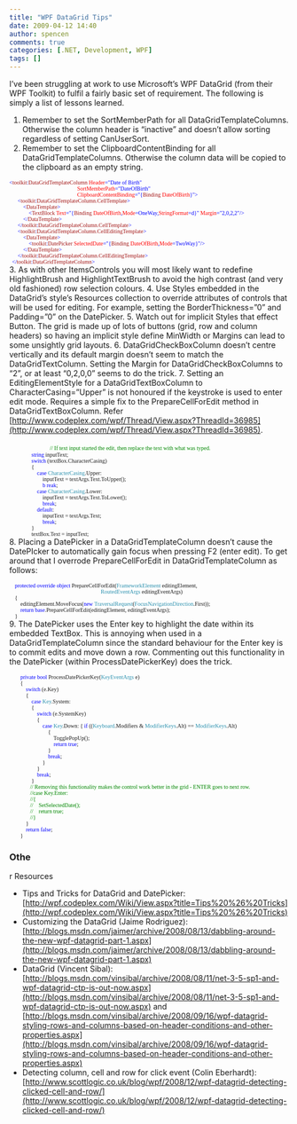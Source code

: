 ```yaml
---
title: "WPF DataGrid Tips"
date: 2009-04-12 14:40
author: spencen
comments: true
categories: [.NET, Development, WPF]
tags: []
---
```


I’ve been struggling at work to use Microsoft’s WPF DataGrid (from their WPF Toolkit) to fulfil a fairly basic set of requirement. The following is simply a list of lessons learned.
  

1.  Remember to set the SortMemberPath for all DataGridTemplateColumns. Otherwise the column header is “inactive” and doesn’t allow sorting regardless of setting CanUserSort. 
2.  Remember to set the ClipboardContentBinding for all DataGridTemplateColumns. Otherwise the column data will be copied to the clipboard as an empty string.        
        
<font size="1"><font face="Verdana"><span style="color: blue">&lt;</span><span style="color: #a31515">toolkit</span><span style="color: blue">:</span><span style="color: #a31515">DataGridTemplateColumn </span><span style="color: red">Header</span><span style="color: blue">=&quot;Date of Birth&quot;              
&#160;&#160;&#160;&#160;&#160;&#160;&#160;&#160;&#160;&#160;&#160;&#160;&#160;&#160;&#160;&#160;&#160;&#160;&#160;&#160;&#160;&#160;&#160;&#160;&#160;&#160;&#160;&#160;&#160;&#160;&#160;&#160;&#160;&#160;&#160;&#160;&#160;&#160;&#160;&#160;&#160;&#160;&#160;&#160;&#160;&#160;&#160;&#160; </span><span style="color: red">SortMemberPath</span><span style="color: blue">=&quot;DateOfBirth&quot;              
&#160;&#160;&#160;&#160;&#160;&#160;&#160;&#160;&#160;&#160;&#160;&#160;&#160;&#160;&#160;&#160;&#160;&#160;&#160;&#160;&#160;&#160;&#160;&#160;&#160;&#160;&#160;&#160;&#160;&#160;&#160;&#160;&#160;&#160;&#160;&#160;&#160;&#160;&#160;&#160;&#160;&#160;&#160;&#160;&#160;&#160;&#160;&#160; </span><span style="color: red">ClipboardContentBinding</span><span style="color: blue">=&quot;{</span><span style="color: #a31515">Binding </span><span style="color: red">DateOfBirth</span></font></font><font size="1"><font face="Verdana"><span style="color: blue">}&quot;&gt;             
&#160;&#160;&#160;&#160;&#160; &lt;</span><span style="color: #a31515">toolkit</span><span style="color: blue">:</span><span style="color: #a31515">DataGridTemplateColumn.CellTemplate</span></font></font><font size="1"><font face="Verdana"><span style="color: blue">&gt;             
&#160;&#160;&#160;&#160;&#160;&#160;&#160;&#160;&#160; &lt;</span><span style="color: #a31515">DataTemplate</span></font></font><font size="1"><font face="Verdana"><span style="color: blue">&gt;             
&#160;&#160;&#160;&#160;&#160;&#160;&#160;&#160;&#160;&#160;&#160;&#160;&#160; &lt;</span><span style="color: #a31515">TextBlock </span><span style="color: red">Text</span><span style="color: blue">=&quot;{</span><span style="color: #a31515">Binding </span><span style="color: red">DateOfBirth</span><span style="color: blue">,</span><span style="color: red">Mode</span><span style="color: blue">=OneWay,</span><span style="color: red">StringFormat</span><span style="color: blue">=d}&quot; </span><span style="color: red">Margin</span></font></font><font size="1"><font face="Verdana"><span style="color: blue">=&quot;2,0,2,2&quot;/&gt;             
&#160;&#160;&#160;&#160;&#160;&#160;&#160;&#160;&#160; &lt;/</span><span style="color: #a31515">DataTemplate</span></font></font><font size="1"><font face="Verdana"><span style="color: blue">&gt;&#160;&#160;&#160;&#160;&#160;&#160;&#160;&#160;&#160;&#160;&#160;&#160;&#160;&#160;&#160;&#160;&#160;&#160;&#160;&#160;   
&#160;&#160;&#160;&#160;&#160; &lt;/</span><span style="color: #a31515">toolkit</span><span style="color: blue">:</span><span style="color: #a31515">DataGridTemplateColumn.CellTemplate</span></font></font><font size="1"><font face="Verdana"><span style="color: blue">&gt;             
&#160;&#160;&#160;&#160;&#160; &lt;</span><span style="color: #a31515">toolkit</span><span style="color: blue">:</span><span style="color: #a31515">DataGridTemplateColumn.CellEditingTemplate</span></font></font><font size="1"><font face="Verdana"><span style="color: blue">&gt;             
&#160;&#160;&#160;&#160;&#160;&#160;&#160;&#160;&#160; &lt;</span><span style="color: #a31515">DataTemplate</span></font></font><font size="1"><font face="Verdana"><span style="color: blue">&gt;             
&#160;&#160;&#160;&#160;&#160;&#160;&#160;&#160;&#160;&#160;&#160;&#160;&#160; &lt;</span><span style="color: #a31515">toolkit</span><span style="color: blue">:</span><span style="color: #a31515">DatePicker </span><span style="color: red">SelectedDate</span><span style="color: blue">=&quot;{</span><span style="color: #a31515">Binding </span><span style="color: red">DateOfBirth</span><span style="color: blue">,</span><span style="color: red">Mode</span></font></font><font size="1"><font face="Verdana"><span style="color: blue">=TwoWay}&quot;/&gt;             
&#160;&#160;&#160;&#160;&#160;&#160;&#160;&#160;&#160; &lt;/</span><span style="color: #a31515">DataTemplate</span></font></font><font size="1"><font face="Verdana"><span style="color: blue">&gt;             
&#160;&#160;&#160;&#160;&#160; &lt;/</span><span style="color: #a31515">toolkit</span><span style="color: blue">:</span><span style="color: #a31515">DataGridTemplateColumn.CellEditingTemplate</span></font></font><font size="1"><font face="Verdana"><span style="color: blue">&gt;             
&#160; &lt;/</span><span style="color: #a31515">toolkit</span><span style="color: blue">:</span><span style="color: #a31515">DataGridTemplateColumn</span><span style="color: blue">&gt;             
</span></font></font>
3.  As with other ItemsControls you will most likely want to redefine HighlightBrush and HighlightTextBrush to avoid the high contrast (and very old fashioned) row selection colours. 
4.  Use Styles embedded in the DataGrid’s style’s Resources collection to override attributes of controls that will be used for editing. For example, setting the BorderThickness=”0” and Padding=”0” on the DatePicker. 
5.  Watch out for implicit Styles that effect Button. The grid is made up of lots of buttons (grid, row and column headers) so having an implicit style define MinWidth or Margins can lead to some unsightly grid layouts. 
6.  DataGridCheckBoxColumn doesn’t centre vertically and its default margin doesn’t seem to match the DataGridTextColumn. Setting the Margin for DataGridCheckBoxColumns to&#160; “2”, or at least “0,2,0,0” seems to do the trick.
7.  Setting an EditingElementStyle for a DataGridTextBoxColumn to CharacterCasing=”Upper” is not honoured if the keystroke is used to enter edit mode. Requires a simple fix to the PrepareCellForEdit method in DataGridTextBoxColumn. Refer [http://www.codeplex.com/wpf/Thread/View.aspx?ThreadId=36985](http://www.codeplex.com/wpf/Thread/View.aspx?ThreadId=36985).         
        
&#160;&#160;&#160;&#160;&#160;&#160;&#160;&#160;&#160;&#160;&#160;&#160;&#160;&#160;&#160; <font size="1" face="Verdana">&#160;&#160;&#160; </font><font size="1"><font face="Verdana"><span style="background: #f9fff9; color: green">// If text input started the edit, then replace the text with what was typed.              
</span>&#160;&#160;&#160;&#160;&#160;&#160;&#160;&#160;&#160;&#160;&#160;&#160;&#160;&#160;&#160; <span style="color: blue">string </span>inputText;             
&#160;&#160;&#160;&#160;&#160;&#160;&#160;&#160;&#160;&#160;&#160;&#160;&#160;&#160;&#160; <span style="color: blue">switch </span>(textBox.CharacterCasing)             
&#160;&#160;&#160;&#160;&#160;&#160;&#160;&#160;&#160;&#160;&#160;&#160;&#160;&#160;&#160; {             
&#160;&#160;&#160;&#160;&#160;&#160;&#160;&#160;&#160;&#160;&#160;&#160;&#160;&#160;&#160;&#160;&#160;&#160;&#160; <span style="color: blue">case </span><span style="color: #2b91af">CharacterCasing</span>.Upper:             
&#160;&#160;&#160;&#160;&#160;&#160;&#160;&#160;&#160;&#160;&#160;&#160;&#160;&#160;&#160;&#160;&#160;&#160;&#160;&#160;&#160;&#160;&#160; inputText = textArgs.Text.ToUpper();             
&#160;&#160;&#160;&#160;&#160;&#160;&#160;&#160;&#160;&#160;&#160;&#160;&#160;&#160;&#160;&#160;&#160;&#160;&#160;&#160;&#160;&#160;&#160; <span style="color: blue">b
reak</span>;             
&#160;&#160;&#160;&#160;&#160;&#160;&#160;&#160;&#160;&#160;&#160;&#160;&#160;&#160;&#160;&#160;&#160;&#160;&#160; <span style="color: blue">case </span><span style="color: #2b91af">CharacterCasing</span>.Lower:             
&#160;&#160;&#160;&#160;&#160;&#160;&#160;&#160;&#160;&#160;&#160;&#160;&#160;&#160;&#160;&#160;&#160;&#160;&#160;&#160;&#160;&#160;&#160; inputText = textArgs.Text.ToLower();             
&#160;&#160;&#160;&#160;&#160;&#160;&#160;&#160;&#160;&#160;&#160;&#160;&#160;&#160;&#160;&#160;&#160;&#160;&#160;&#160;&#160;&#160;&#160; <span style="color: blue">break</span>;             
&#160;&#160;&#160;&#160;&#160;&#160;&#160;&#160;&#160;&#160;&#160;&#160;&#160;&#160;&#160;&#160;&#160;&#160;&#160; <span style="color: blue">default</span>:             
&#160;&#160;&#160;&#160;&#160;&#160;&#160;&#160;&#160;&#160;&#160;&#160;&#160;&#160;&#160;&#160;&#160;&#160;&#160;&#160;&#160;&#160;&#160; inputText = textArgs.Text;             
&#160;&#160;&#160;&#160;&#160;&#160;&#160;&#160;&#160;&#160;&#160;&#160;&#160;&#160;&#160;&#160;&#160;&#160;&#160;&#160;&#160;&#160;&#160; <span style="color: blue">break</span>;             
&#160;&#160;&#160;&#160;&#160;&#160;&#160;&#160;&#160;&#160;&#160;&#160;&#160;&#160;&#160; }             
&#160;&#160;&#160;&#160;&#160;&#160;&#160;&#160;&#160;&#160;&#160;&#160;&#160;&#160;&#160; textBox.Text = inputText;             
</font></font>
8.  Placing a DatePicker in a DataGridTemplateColumn doesn’t cause the DatePIcker to automatically gain focus when pressing F2 (enter edit). To get around that I overrode PrepareCellForEdit in DataGridTemplateColumn as follows:        
        
<font size="1"><font face="Verdana"><span style="color: blue">&#160;&#160;&#160; protected override object </span>PrepareCellForEdit(<span style="color: #2b91af">FrameworkElement </span>editingElement,             
&#160;&#160;&#160;&#160;&#160;&#160;&#160;&#160;&#160;&#160;&#160;&#160;&#160;&#160;&#160;&#160;&#160;&#160;&#160;&#160;&#160;&#160;&#160;&#160;&#160;&#160;&#160;&#160;&#160;&#160;&#160;&#160;&#160;&#160;&#160;&#160;&#160;&#160;&#160;&#160;&#160;&#160;&#160;&#160;&#160;&#160;&#160;&#160;&#160;&#160;&#160;&#160;&#160;&#160;&#160;&#160;&#160;&#160;&#160;&#160;&#160;&#160;&#160;&#160;&#160; <span style="color: #2b91af">RoutedEventArgs </span>editingEventArgs)             
&#160;&#160;&#160; {             
&#160;&#160;&#160;&#160;&#160;&#160;&#160; editingElement.MoveFocus(<span style="color: blue">new </span><span style="color: #2b91af">TraversalRequest</span>(<span style="color: #2b91af">FocusNavigationDirection</span>.First));             
&#160;&#160;&#160;&#160;&#160;&#160;&#160; <span style="color: blue">return base</span>.PrepareCellForEdit(editingElement, editingEventArgs);             
&#160;&#160;&#160; }</font></font> <a href="http://11011.net/software/vspaste"></a>        
<a href="http://11011.net/software/vspaste"></a>
9.  The DatePicker uses the Enter key to highlight the date within its embedded TextBox. This is annoying when used in a DataGridTemplateColumn since the standard behaviour for the Enter key is to commit edits and move down a row. Commenting out this functionality in the DatePicker (within ProcessDatePickerKey) does the trick.&#160;   
        
<font size="1" face="Verdana">&#160;&#160;&#160;&#160;&#160;&#160;&#160; <span style="color: blue">private bool </span>ProcessDatePickerKey(<span style="color: #2b91af">KeyEventArgs </span>e)          
&#160;&#160;&#160;&#160;&#160;&#160;&#160; {          
&#160;&#160;&#160;&#160;&#160;&#160;&#160;&#160;&#160;&#160;&#160; <span style="color: blue">switch </span>(e.Key)          
&#160;&#160;&#160;&#160;&#160;&#160;&#160;&#160;&#160;&#160;&#160; {          
&#160;&#160;&#160;&#160;&#160;&#160;&#160;&#160;&#160;&#160;&#160;&#160;&#160;&#160;&#160; <span style="color: blue">case </span><span style="color: #2b91af">Key</span>.System:          
&#160;&#160;&#160;&#160;&#160;&#160;&#160;&#160;&#160;&#160;&#160;&#160;&#160;&#160;&#160; {          
&#160;&#160;&#160;&#160;&#160;&#160;&#160;&#160;&#160;&#160;&#160;&#160;&#160;&#160;&#160;&#160;&#160;&#160;&#160; <span style="color: blue">switch </span>(e.SystemKey)          
&#160;&#160;&#160;&#160;&#160;&#160;&#160;&#160;&#160;&#160;&#160;&#160;&#160;&#160;&#160;&#160;&#160;&#160;&#160; {          
&#160;&#160;&#160;&#160;&#160;&#160;&#160;&#160;&#160;&#160;&#160;&#160;&#160;&#160;&#160;&#160;&#160;&#160;&#160;&#160;&#160;&#160;&#160; <span style="color: blue">case </span><span style="color: #2b91af">Key</span>.Down: { <span style="color: blue">if </span>((<span style="color: #2b91af">Keyboard</span>.Modifiers &amp; <span style="color: #2b91af">ModifierKeys</span>.Alt) == <span style="color: #2b91af">ModifierKeys</span>.Alt)          
&#160;&#160;&#160;&#160;&#160;&#160;&#160;&#160;&#160;&#160;&#160;&#160;&#160;&#160;&#160;&#160;&#160;&#160;&#160;&#160;&#160;&#160;&#160;&#160;&#160;&#160;&#160; {          
&#160;&#160;&#160;&#160;&#160;&#160;&#160;&#160;&#160;&#160;&#160;&#160;&#160;&#160;&#160;&#160;&#160;&#160;&#160;&#160;&#160;&#160;&#160;&#160;&#160;&#160;&#160;&#160;&#160;&#160;&#160; TogglePopUp();          
&#160;&#160;&#160;&#160;&#160;&#160;&#160;&#160;&#160;&#160;&#160;&#160;&#160;&#160;&#160;&#160;&#160;&#160;&#160;&#160;&#160;&#160;&#160;&#160;&#160;&#160;&#160;&#160;&#160;&#160;&#160; <span style="color: blue">return true</span>;          
&#160;&#160;&#160;&#160;&#160;&#160;&#160;&#160;&#160;&#160;&#160;&#160;&#160;&#160;&#160;&#160;&#160;&#160;&#160;&#160;&#160;&#160;&#160;&#160;&#160;&#160;&#160; }          
&#160;&#160;&#160;&#160;&#160;&#160;&#160;&#160;&#160;&#160;&#160;&#160;&#160;&#160;&#160;&#160;&#160;&#160;&#160;&#160;&#160;&#160;&#160;&#160;&#160;&#160;&#160; <span style="color: blue">break</span>;          
&#160;&#160;&#160;&#160;&#160;&#160;&#160;&#160;&#160;&#160;&#160;&#160;&#160;&#160;&#160;&#160;&#160;&#160;&#160;&#160;&#160;&#160;&#160; }          
&#160;&#160;&#160;&#160;&#160;&#160;&#160;&#160;&#160;&#160;&#160;&#160;&#160;&#160;&#160;&#160;&#160;&#160;&#160; }          
&#160;&#160;&#160;&#160;&#160;&#160;&#160;&#160;&#160;&#160;&#160;&#160;&#160;&#160;&#160;&#160;&#160;&#160;&#160; <span style="color: blue">break</span>;          
&#160;&#160;&#160;&#160;&#160;&#160;&#160;&#160;&#160;&#160;&#160;&#160;&#160;&#160;&#160; }          
&#160;&#160;&#160;&#160;&#160;&#160;&#160;&#160;&#160;&#160;&#160;&#160;&#160;&#160; </font><font size="1"><font face="Verdana"><span style="background: #f9fff9; color: green">// Removing this functionality makes the control work better in the grid - ENTER goes to next row.             
</span>&#160;&#160;&#160;&#160;&#160;&#160;&#160;&#160;&#160;&#160;&#160;&#160;&#160;&#160; </font></font><font size="1"><font face="Verdana"><span style="background: #f9fff9; color: green">//case Key.Enter:             
</span>&#160;&#160;&#160;&#160;&#160;&#160;&#160;&#160;&#160;&#160;&#160;&#160;&#160;&#160; </font></font><font size="1"><font face="Verdana"><span style="background: #f9fff9; color: green">//{             
</span>&#160;&#160;&#160;&#160;&#160;&#160;&#160;&#160;&#160;&#160;&#160;&#160;&#160;&#160; </font></font><font size="1"><font face="Verdana"><span style="background: #f9fff9; color: green">//&#160;&#160;&#160; SetSelectedDate();             
</span>&#160;&#160;&#160;&#160;&#160;&#160;&#160;&#160;&#160;&#160;&#160;&#160;&#160;&#160; </font></font><font size="1"><font face="Verdana"><span style="background: #f9fff9; color: green">//&#160;&#160;&#160; return true;             
</span>&#160;&#160;&#160;&#160;&#160;&#160;&#160;&#160;&#160;&#160;&#160;&#160;&#160;&#160; </font></font><font size="1"><font face="Verdana"><span style="background: #f9fff9; color: green">//}             
</span>&#160;&#160;&#160;&#160;&#160;&#160;&#160;&#160;&#160;&#160;&#160; }            
&#160;&#160;&#160;&#160;&#160;&#160;&#160;&#160;&#160;&#160;&#160; <span style="color: blue">return false</span>;            
&#160;&#160;&#160;&#160;&#160;&#160;&#160; }</font></font>  

### Othe
r Resources

  

*   Tips and Tricks for DataGrid and DatePicker: [http://wpf.codeplex.com/Wiki/View.aspx?title=Tips%20%26%20Tricks](http://wpf.codeplex.com/Wiki/View.aspx?title=Tips%20%26%20Tricks)
*   Customizing the DataGrid (Jaime Rodriguez): [http://blogs.msdn.com/jaimer/archive/2008/08/13/dabbling-around-the-new-wpf-datagrid-part-1.aspx](http://blogs.msdn.com/jaimer/archive/2008/08/13/dabbling-around-the-new-wpf-datagrid-part-1.aspx)
*   DataGrid (Vincent Sibal): [http://blogs.msdn.com/vinsibal/archive/2008/08/11/net-3-5-sp1-and-wpf-datagrid-ctp-is-out-now.aspx](http://blogs.msdn.com/vinsibal/archive/2008/08/11/net-3-5-sp1-and-wpf-datagrid-ctp-is-out-now.aspx) and [http://blogs.msdn.com/vinsibal/archive/2008/09/16/wpf-datagrid-styling-rows-and-columns-based-on-header-conditions-and-other-properties.aspx](http://blogs.msdn.com/vinsibal/archive/2008/09/16/wpf-datagrid-styling-rows-and-columns-based-on-header-conditions-and-other-properties.aspx)
*   Detecting column, cell and row for click event (Colin Eberhardt): [http://www.scottlogic.co.uk/blog/wpf/2008/12/wpf-datagrid-detecting-clicked-cell-and-row/](http://www.scottlogic.co.uk/blog/wpf/2008/12/wpf-datagrid-detecting-clicked-cell-and-row/)


